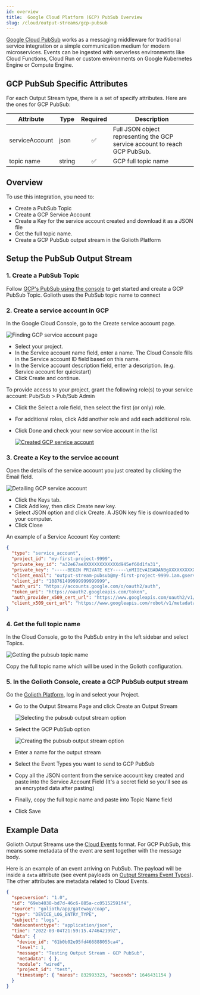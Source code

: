 ```yaml
---
id: overview
title:  Google Cloud Platform (GCP) PubSub Overview
slug: /cloud/output-streams/gcp-pubsub
---
```


[Google Cloud PubSub](https://cloud.google.com/pubsub/) works as a messaging middleware for traditional service integration or a simple communication medium for modern microservices. Events can be ingested with serverless environments like Cloud Functions, Cloud Run or custom environments on Google Kubernetes Engine or Compute Engine.

## GCP PubSub Specific Attributes

For each Output Stream type, there is a set of specify attributes. Here are the ones for GCP PubSub:

| Attribute        | Type   | Required | Description                                                                                                                                                                                    |
| ---------------- | ------ |:--------:| ---------------------------------------------------------------------------------------------------------------------------------------------------------------------------------------------- |
| serviceAccount | json | ✅       | Full JSON object representing the GCP service account to reach GCP PubSub. |
| topic name | string | ✅       | GCP full topic name |

## Overview

To use this integration, you need to:

- Create a PubSub Topic
- Create a GCP Service Account
- Create a Key for the service account created and download it as a JSON file
- Get the full topic name.
- Create a GCP PubSub output stream in the Golioth Platform

## Setup the PubSub Output Stream

### 1. Create a PubSub Topic

Follow [GCP's PubSub using the console](https://cloud.google.com/pubsub/docs/create-topic-console) to get started and create a GCP PubSub Topic. Golioth uses the PubSub topic name to connect

### 2. Create a service account in GCP

In the Google Cloud Console, go to the Create service account page.

![Finding GCP service account page](./assets/gcp-iam-create-service-acc.png)

- Select your project.
- In the Service account name field, enter a name. The Cloud Console fills in the Service account ID field based on this name.
- In the Service account description field, enter a description. (e.g. Service account for quickstart)
- Click Create and continue.

To provide access to your project, grant the following role(s) to your service account: Pub/Sub > Pub/Sub Admin

- Click the Select a role field, then select the first (or only) role.
- For additional roles, click Add another role and add each additional role.
- Click Done and check your new service account in the list

  [![Created GCP service account](./assets/gcp-created-service-acc.png)](./assets/gcp-created-service-acc.png)

### 3. Create a Key to the service account

Open the details of the service account you just created by clicking the Email field.

![Detailing GCP service account](./assets/gcp-detailing-service-acc.png)

- Click the Keys tab.
- Click Add key, then click Create new key.
- Select JSON option and click Create. A JSON key file is downloaded to your computer.
- Click Close

An example of a Service Account Key content:

```json
{
  "type": "service_account",
  "project_id": "my-first-project-9999",
  "private_key_id": "a32e67aeXXXXXXXXXXXXXd945ef60d1fa31",
  "private_key": "-----BEGIN PRIVATE KEY-----\nMIIEvAIBADANBgXXXXXXXXXXXXXXXXXXxDpQQ==\n-----END PRIVATE KEY-----\n",
  "client_email": "output-stream-pubsub@my-first-project-9999.iam.gserviceaccount.com",
  "client_id": "108761499999999999999",
  "auth_uri": "https://accounts.google.com/o/oauth2/auth",
  "token_uri": "https://oauth2.googleapis.com/token",
  "auth_provider_x509_cert_url": "https://www.googleapis.com/oauth2/v1/certs",
  "client_x509_cert_url": "https://www.googleapis.com/robot/v1/metadata/x509/output-stream-pubsub%40my-first-project-9999.iam.gserviceaccount.com"
}
```

### 4. Get the full topic name

In the Cloud Console, go to the PubSub entry in the left sidebar and select Topics.

![Getting the pubsub topic name](./assets/gcp-pubsub-topic-name.png)

Copy the full topic name which will be used in the Golioth configuration.

### 5. In the Golioth Console, create a GCP PubSub output stream

Go the [Golioth Platform](https://console.golioth.io), log in and select your Project.

- Go to the Output Streams Page and click Create an Output Stream

  ![Selecting the pubsub output stream option](./assets/golioth-gcp-output-stream.png)

- Select the GCP PubSub option

  ![Creating the pubsub output stream option](./assets/golioth-creating-pubsub-output-stream.png)

- Enter a name for the output stream
- Select the Event Types you want to send to GCP PubSub
- Copy all the JSON content from the service account key created and paste into the Service Account Field (It's a secret field so you'll see as an encrypted data after pasting)
- Finally, copy the full topic name and paste into Topic Name field
- Click Save

## Example Data

Golioth Output Streams use the [Cloud Events](https://cloudevents.io) format. For GCP PubSub, this means some metadata of the event are sent together with the message body.

Here is an example of an event arriving on PubSub. The payload will be inside a `data` attribute (see event payloads on [Output Streams Event Types](/cloud/output-streams/event-types/events)). The other attributes are metadata related to Cloud Events.

```json
{
  "specversion": "1.0",
  "id": "69eb4038-bd7d-46c6-885a-cc05152591f4",
  "source": "golioth/app/gateway/coap",
  "type": "DEVICE_LOG_ENTRY_TYPE",
  "subject": "logs",
  "datacontenttype": "application/json",
  "time": "2022-03-04T21:59:15.474642199Z",
  "data": {
    "device_id": "61b0b02e95fd466888055ca4",
    "level": 1,
    "message": "Testing Output Stream - GCP PubSub",
    "metadata": { },
    "module": "wired",
    "project_id": "test",
    "timestamp": { "nanos": 832993323, "seconds": 1646431154 }
  }
}
```
